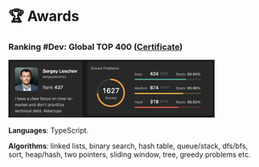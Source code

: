 # 🏆 Awards
### Ranking #Dev: Global TOP 400 ([Certificate](https://leetcode.com/sergeyleschev/))
<a href="https://leetcode.com/sergeyleschev/"><img src="https://github.com/sergeyleschev/sergeyleschev/blob/main/leetcode-ranking.jpg" alt="drawing" width="410"/></a>

**Languages**: TypeScript.

**Algorithms**: linked lists, binary search, hash table, queue/stack, dfs/bfs, sort, heap/hash, two pointers, sliding window, tree, greedy problems etc.
